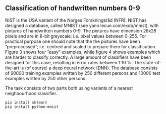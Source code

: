 ## Classification of handwritten numbers 0-9
NIST is the USA variant of the Norges Forskningsråd (NFR). NIST has designed a database, called
MNIST (see yann.lecun.com/exdb/mnist), with pixtures of handwritten numbers 0-9. The pixtures
have dimension 28x28 pixels and are in 8-bit greyscale; i.e. pixel values between 0-255. For practical
purpose one should note that the the pixtures have been ”preprocessed”; i.e. centred and scaled to
prepare them for classification. Figure 3 shows four ”easy” examples, while figure 4 shows examples
which are harder to classify correctly. A large amount of classifiers have been designed for this case,
resulting in error rates between 1  10 %. The state-of-the-art is (of course) a deep neural network
(DNN).
The database consists of 60000 training examples written by 250 different persons and 10000 test
examples written by 250 other persons.  

The task consists of two parts both using variants of a nearest neighbourhood classifier.

```
pip install sklearn
pip install python-mnist
```